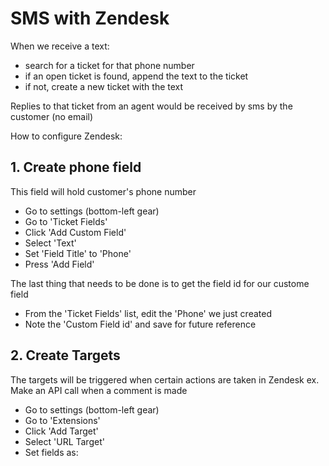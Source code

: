 # SMS with Zendesk #

When we receive a text:
- search for a ticket for that phone number
- if an open ticket is found, append the text to the ticket
- if not, create a new ticket with the text

Replies to that ticket from an agent would be received by sms by the customer (no email)

How to configure Zendesk:

## 1. Create phone field ##
This field will hold customer's phone number

- Go to settings (bottom-left gear)
- Go to 'Ticket Fields'
- Click 'Add Custom Field'
- Select 'Text'
- Set 'Field Title' to 'Phone'
- Press 'Add Field'

The last thing that needs to be done is to get the field id for our custome field
- From the 'Ticket Fields' list, edit the 'Phone' we just created
- Note the 'Custom Field id' and save for future reference


## 2. Create Targets ##
The targets will be triggered when certain actions are taken in Zendesk ex. Make an API call when a comment is made

- Go to settings (bottom-left gear)
- Go to 'Extensions'
- Click 'Add Target'
- Select 'URL Target'
- Set fields as:
